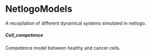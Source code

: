 # NetlogoModels
A recopilation of different dynamical systems simulated in netlogo.

##### Cell_competence
Competence model between healthy and cancer cells.
